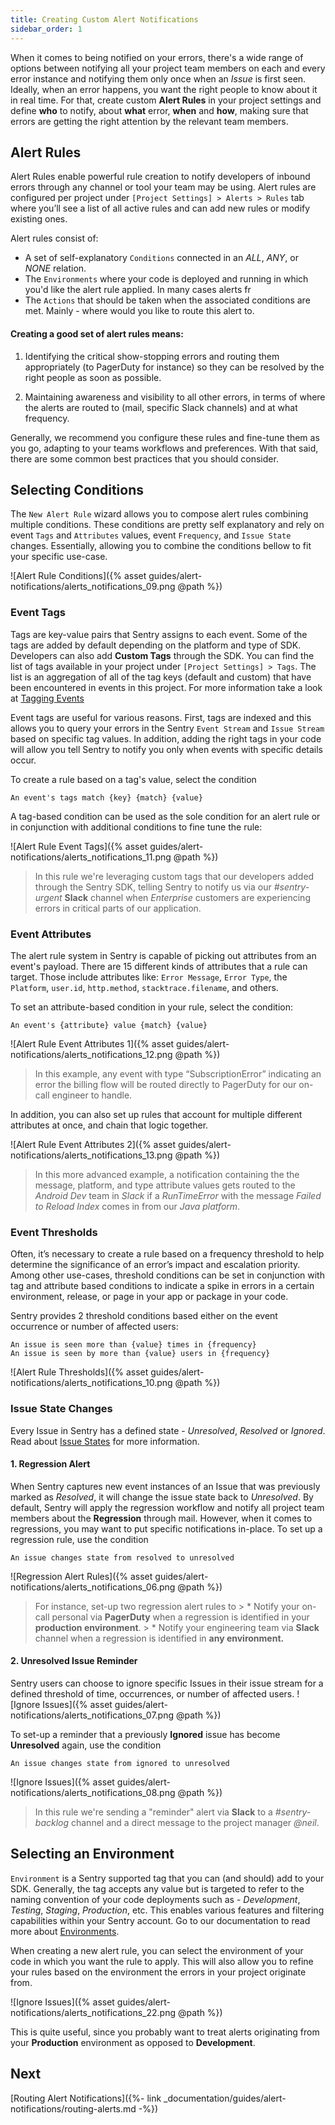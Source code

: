 ```yaml
---
title: Creating Custom Alert Notifications
sidebar_order: 1
---
```


When it comes to being notified on your errors, there's a wide range of options between notifying all your project team members on each and every error instance and notifying them only once when an _Issue_ is first seen. Ideally, when an error happens, you want the right people to know about it in real time. For that, create custom **Alert Rules** in your project settings and define **who** to notify, about **what** error, **when** and **how**, making sure that errors are getting the right attention by the relevant team members.

## Alert Rules

Alert Rules enable powerful rule creation to notify developers of inbound errors through any channel or tool your team may be using. Alert rules are configured per project under `[Project Settings] > Alerts > Rules` tab where you’ll see a list of all active rules and can add new rules or modify existing ones. 

Alert rules consist of:

- A set of self-explanatory `Conditions` connected in an _ALL_, _ANY_, or _NONE_ relation.
- The `Environments` where your code is deployed and running in which you'd like the alert rule applied. In many cases alerts fr
- The `Actions` that should be taken when the associated conditions are met. Mainly - where would you like to route this alert to.


#### **Creating a good set of alert rules means:**

1. Identifying the critical show-stopping errors and routing them appropriately (to PagerDuty for instance) so they can be resolved by the right people as soon as possible.

2. Maintaining awareness and visibility to all other errors, in terms of where the alerts are routed to (mail, specific Slack channels) and at what frequency.

Generally, we recommend you configure these rules and fine-tune them as you go, adapting to your teams workflows and preferences. With that said, there are some common best practices that you should consider.

## Selecting Conditions

The `New Alert Rule` wizard allows you to compose alert rules combining multiple conditions. These conditions are pretty self explanatory and rely on event `Tags` and `Attributes` values, event `Frequency`, and `Issue State` changes. Essentially, allowing you to combine the conditions bellow to fit your specific use-case.

![Alert Rule Conditions]({% asset guides/alert-notifications/alerts_notifications_09.png @path %})

### **Event Tags**

Tags are key-value pairs that Sentry assigns to each event. Some of the tags are added by default depending on the platform and type of SDK. Developers can also add **Custom Tags** through the SDK. You can find the list of tags available in your project under `[Project Settings] > Tags`. The list is an aggregation of all of the tag keys (default and custom) that have been encountered in events in this project. For more information take a look at [Tagging Events](https://docs.sentry.io/enriching-error-data/context/?platform=browser#tagging-events)

Event tags are useful for various reasons. First, tags are indexed and this allows you to query your errors in the Sentry `Event Stream` and `Issue Stream` based on specific tag values. In addition, adding the right tags in your code will allow you tell Sentry to notify you only when events with specific details occur.

To create a rule based on a tag's value, select the condition

```
An event's tags match {key} {match} {value}
 ```

 A tag-based condition can be used as the sole condition for an alert rule or in conjunction with additional conditions to fine tune the rule:

![Alert Rule Event Tags]({% asset guides/alert-notifications/alerts_notifications_11.png @path %})
> In this rule we're leveraging custom tags that our developers added through the Sentry SDK, telling Sentry to notify us via our _#sentry-urgent_ **Slack** channel when _Enterprise_ customers are experiencing errors in critical parts of our application.

### **Event Attributes**

The alert rule system in Sentry is capable of picking out attributes from an event's payload. There are 15 different kinds of attributes that a rule can target. Those include attributes like: `Error Message`, `Error Type`, the `Platform`, `user.id`, `http.method`, `stacktrace.filename`, and others.

To set an attribute-based condition in your rule, select the condition:

 ```
An event's {attribute} value {match} {value}
 ```

![Alert Rule Event Attributes 1]({% asset guides/alert-notifications/alerts_notifications_12.png @path %})
 > In this example, any event with type “SubscriptionError” indicating an error the billing flow will be routed directly to PagerDuty for our on-call engineer to handle.

In addition, you can also set up rules that account for multiple different attributes at once, and chain that logic together.

![Alert Rule Event Attributes 2]({% asset guides/alert-notifications/alerts_notifications_13.png @path %})
> In this more advanced example, a notification containing the the message, platform, and type attribute values gets routed to the _Android Dev_ team in _Slack_ if a _RunTimeError_ with the message _Failed to Reload Index_ comes in from our _Java platform_.

### **Event Thresholds**

Often, it’s necessary to create a rule based on a frequency threshold to help determine the significance of an error’s impact and escalation priority. Among other use-cases, threshold conditions can be set in conjunction with tag and attribute based conditions to indicate a spike in errors in a certain environment, release, or page in your app or package in your code.

Sentry provides 2 threshold conditions based either on the event occurrence or number of affected users:

```
An issue is seen more than {value} times in {frequency}
An issue is seen by more than {value} users in {frequency}
```

![Alert Rule Thresholds]({% asset guides/alert-notifications/alerts_notifications_10.png @path %})

### **Issue State Changes**

Every Issue in Sentry has a defined state - _Unresolved_, _Resolved_ or _Ignored_. Read about [Issue States](https://docs.sentry.io/workflow/notifications/#issue-states) for more information.

#### **1. Regression Alert**

When Sentry captures new event instances of an Issue that was previously marked as _Resolved_, it will change the issue state back to _Unresolved_. By default, Sentry will apply the regression workflow and notify all project team members about the **Regression** through mail. However, when it comes to regressions, you may want to put specific notifications in-place. To set up a regression rule, use the condition

```
An issue changes state from resolved to unresolved
```

![Regression Alert Rules]({% asset guides/alert-notifications/alerts_notifications_06.png @path %})
 > For instance, set-up two regression alert rules to
    > * Notify your on-call personal via **PagerDuty** when a regression is identified in your **production environment**.
    > * Notify your engineering team via **Slack** channel when a regression is identified in **any environment.**
    
    
#### **2. Unresolved Issue Reminder**

Sentry users can choose to ignore specific Issues in their issue stream for a defined threshold of time, occurrences, or number of affected users.
![Ignore Issues]({% asset guides/alert-notifications/alerts_notifications_07.png @path %})

To set-up a reminder that a previously **Ignored** issue has become **Unresolved** again, use the condition
```
An issue changes state from ignored to unresolved
```

![Ignore Issues]({% asset guides/alert-notifications/alerts_notifications_08.png @path %})
> In this rule we're sending a "reminder" alert via **Slack** to a _#sentry-backlog_ channel and a direct message to the project manager _@neil_.

## Selecting an Environment

`Environment` is a Sentry supported tag that you can (and should) add to your SDK. Generally, the tag accepts any value but is targeted to refer to the naming convention of your code deployments such as - _Development_, _Testing_, _Staging_, _Production_, etc. This enables various features and filtering capabilities within your Sentry account. Go to our documentation to read more about [Environments](https://docs.sentry.io/enriching-error-data/environments/).

When creating a new alert rule, you can select the environment of your code in which you want the rule to apply. This will also allow you to refine your rules based on the environment the errors in your project originate from.

![Ignore Issues]({% asset guides/alert-notifications/alerts_notifications_22.png @path %})

This is quite useful, since you probably want to treat alerts originating from your **Production** environment as opposed to **Development**.

## Next

[Routing Alert Notifications]({%- link _documentation/guides/alert-notifications/routing-alerts.md -%})

